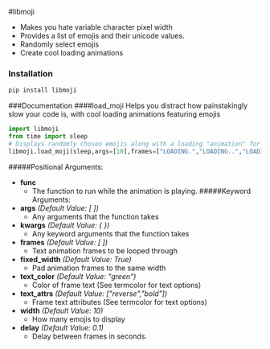 #libmoji
* Makes you hate variable character pixel width
* Provides a list of emojis and their unicode values.
* Randomly select emojis
* Create cool loading animations

### Installation
```bash
pip install libmoji
```
###Documentation
####load_moji
Helps you distract how painstakingly slow your code is, with cool loading animations featuring emojis
```python
import libmoji
from time import sleep
# Displays randomly chosen emojis along with a loading "animation" for ten seconds.
libmoji.load_moji(sleep,args=[10],frames=["LOADING.","LOADING..","LOADING..."])
```
#####Positional Arguments:
* **func**
	- The function to run while the animation is playing.
#####Keyword Arguments:
* **args**
*(Default Value: [ ])*
	- Any arguments that the function takes
* **kwargs**
*(Default Value: { })*
	- Any keyword arguments that the function takes
* **frames**
*(Default Value: [ ])*
	- Text animation frames to be looped through
* **fixed_width**
*(Default Value: True)*
	- Pad animation frames to the same width
* **text_color**
*(Default Value: "green")*
	- Color of frame text (See termcolor for text options)
* **text_attrs**
*(Default Value: ["reverse","bold"])*
	- Frame text attributes (See termcolor for text options)
* **width**
*(Default Value: 10)*
	- How many emojis to display
* **delay**
*(Default Value: 0.1)*
	- Delay between frames in seconds.


